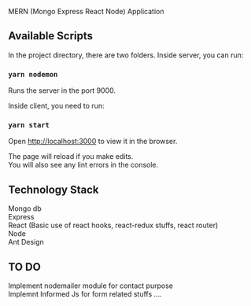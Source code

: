 MERN (Mongo Express React Node) Application

## Available Scripts

In the project directory, there are two folders.
Inside server, you can run:

### `yarn nodemon`

Runs the server in the port 9000.<br />

Inside client, you need to run:

### `yarn start`

Open [http://localhost:3000](http://localhost:3000) to view it in the browser.

The page will reload if you make edits.<br />
You will also see any lint errors in the console.

## Technology Stack
Mongo db <br />
Express <br />
React (Basic use of react hooks, react-redux stuffs, react router) <br />
Node <br />
Ant Design <br />

## TO DO
Implement nodemailer module for contact purpose <br />
Implemnt Informed Js for form related stuffs ....




